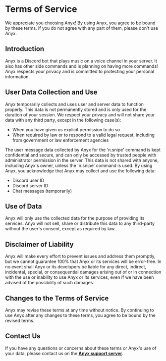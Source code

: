 # Terms of Service
We appreciate you choosing Anyx! By using Anyx, you agree to be bound by these terms. If you do not agree with any part of them, please don't use Anyx.

## Introduction
Anyx is a Discord bot that plays music on a voice channel in your server. It also has other side commands and is planning on having more commands! 
Anyx respects your privacy and is committed to protecting your personal information.

## User Data Collection and Use
Anyx temporarily collects and uses user and server data to function properly. This data is not permanently stored and is only used for the duration of your session. We respect your privacy and will not share your data with any third party, except in the following case(s):
- When you have given us explicit permission to do so
- When required by law or to respond to a valid legal request, including from government or law enforcement agencies

The user message data collected by Anyx for the 'n.snipe' command is kept confidential and secure, and can only be accessed by trusted people with administrator permission in the server. This data is not shared with anyone, including Anyx's owner, unless the 'n.snipe' command is used.
By using Anyx, you acknowledge that Anyx may collect and use the following data:
- Discord user ID
- Discord server ID
- Chat messages (temporarily)

## Use of Data
Anyx will only use the collected data for the purpose of providing its services. Anyx will not sell, share or distribute this data to any third-party without the user's consent, except as required by law.

## Disclaimer of Liability
Anyx will make every effort to prevent issues and address them promptly, but we cannot guarantee 100% that Anyx or its services will be error-free. In no event shall Anyx or its developers be liable for any direct, indirect, incidental, special, or consequential damages arising out of or in connection with the use or inability to use Anyx or its services, even if we have been advised of the possibility of such damages.

## Changes to the Terms of Service
Anyx may revise these terms at any time without notice. By continuing to use Anyx after any changes to these terms, you agree to be bound by the revised terms.

## Contact Us
If you have any questions or concerns about these terms or Anyx's use of your data, please contact us on the **[Anyx support server](https://discord.com/invite/MHj3BPPR5r)**.
